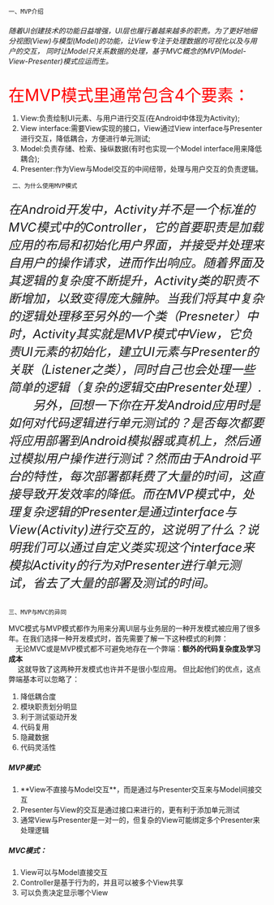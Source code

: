  
   
    一、MVP介绍
  <h6>随着UI创建技术的功能日益增强，UI层也履行着越来越多的职责。为了更好地细分视图(View)与模型(Model)的功能，让View专注于处理数据的可视化以及与用户的交互，
     同时让Model只关系数据的处理，基于MVC概念的MVP(Model-View-Presenter)模式应运而生。</h6>
  <font size="6" color="red">在MVP模式里通常包含4个要素：</font>
  <ol>
    <li>View:负责绘制UI元素、与用户进行交互(在Android中体现为Activity);</li>
    <li>View interface:需要View实现的接口，View通过View interface与Presenter进行交互，降低耦合，方便进行单元测试;</li>
    <li>Model:负责存储、检索、操纵数据(有时也实现一个Model interface用来降低耦合);</li>
    <li>Presenter:作为View与Model交互的中间纽带，处理与用户交互的负责逻辑。</li>
  </ol>
  
     二、为什么使用MVP模式    
<h6><font size="5"> 在Android开发中，Activity并不是一个标准的MVC模式中的Controller，它的首要职责是加载应用的布局和初始化用户界面，并接受并处理来自用户的操作请求，进而作出响应。随着界面及其逻辑的复杂度不断提升，Activity类的职责不断增加，以致变得庞大臃肿。当我们将其中复杂的逻辑处理移至另外的一个类（Presneter）中时，Activity其实就是MVP模式中View，它负责UI元素的初始化，建立UI元素与Presenter的关联（Listener之类），同时自己也会处理一些简单的逻辑（复杂的逻辑交由Presenter处理）.
<br>&emsp;&emsp;另外，回想一下你在开发Android应用时是如何对代码逻辑进行单元测试的？是否每次都要将应用部署到Android模拟器或真机上，然后通过模拟用户操作进行测试？然而由于Android平台的特性，每次部署都耗费了大量的时间，这直接导致开发效率的降低。而在MVP模式中，处理复杂逻辑的Presenter是通过interface与View(Activity)进行交互的，这说明了什么？说明我们可以通过自定义类实现这个interface来模拟Activity的行为对Presenter进行单元测试，省去了大量的部署及测试的时间。</h5></font>
    
    三、MVP与MVC的异同
    
   MVC模式与MVP模式都作为用来分离UI层与业务层的一种开发模式被应用了很多年。在我们选择一种开发模式时，首先需要了解一下这种模式的利弊：
<br>&emsp;无论MVC或是MVP模式都不可避免地存在一个弊端：**额外的代码复杂度及学习成本**
<br>&emsp;
这就导致了这两种开发模式也许并不是很小型应用。
     但比起他们的优点，这点弊端基本可以忽略了：
     <ol>
        <li>降低耦合度</li>
        <li>模块职责划分明显</li>
        <li>利于测试驱动开发</li>
        <li>代码复用</li>
        <li>隐藏数据</li>
        <li>代码灵活性</li>
     </ol>

##### MVP模式:
   <ol>
    <li> **View不直接与Model交互**，而是通过与Presenter交互来与Model间接交互</li>
    <li>Presenter与View的交互是通过接口来进行的，更有利于添加单元测试</li>
    <li>通常View与Presenter是一对一的，但复杂的View可能绑定多个Presenter来处理逻辑 </li>
</ol>

##### MVC模式：
 <ol>
    <li>View可以与Model直接交互</li>
    <li>Controller是基于行为的，并且可以被多个View共享</li>
    <li>可以负责决定显示哪个View</li>
</ol>